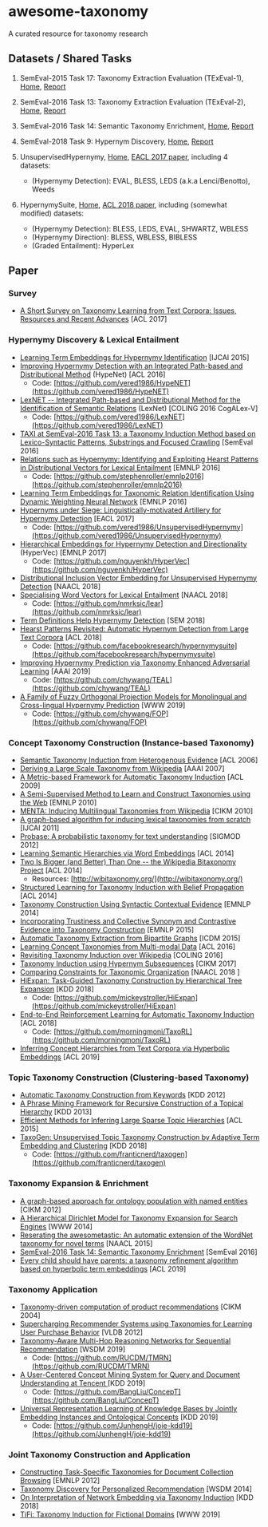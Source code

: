 # awesome-taxonomy
A curated resource for taxonomy research


## Datasets / Shared Tasks

1. SemEval-2015 Task 17: Taxonomy Extraction Evaluation (TExEval-1), [Home](http://alt.qcri.org/semeval2015/task17/), [Report](http://aclweb.org/anthology/S15-2151)

2. SemEval-2016 Task 13: Taxonomy Extraction Evaluation (TExEval-2), [Home](http://alt.qcri.org/semeval2016/task13/), [Report](http://www.aclweb.org/anthology/S16-1168)

3. SemEval-2016 Task 14: Semantic Taxonomy Enrichment, [Home](http://alt.qcri.org/semeval2016/task14/), [Report](https://www.aclweb.org/anthology/S16-1169)

4. SemEval-2018 Task 9: Hypernym Discovery, [Home](https://competitions.codalab.org/competitions/17119), [Report](http://aclweb.org/anthology/S18-1115)

5. UnsupervisedHypernymy, [Home](https://github.com/vered1986/UnsupervisedHypernymy), [EACL 2017 paper](https://www.aclweb.org/anthology/E17-1007), including 4 datasets:

	* (Hypernymy Detection): EVAL, BLESS, LEDS (a.k.a Lenci/Benotto), Weeds

6. HypernymySuite, [Home](https://github.com/facebookresearch/hypernymysuite), [ACL 2018 paper](https://www.aclweb.org/anthology/P18-2057), including (somewhat modified) datasets: 
	
	* (Hypernymy Detection): BLESS, LEDS, EVAL, SHWARTZ, WBLESS
	* (Hypernymy Direction): BLESS, WBLESS, BIBLESS
	* (Graded Entailment):  HyperLex


## Paper


### Survey

- [A Short Survey on Taxonomy Learning from Text Corpora: Issues, Resources and Recent Advances](http://aclweb.org/anthology/D17-1123) \[ACL 2017\]


### Hypernymy  Discovery & Lexical Entailment

- [Learning Term Embeddings for Hypernymy Identification](https://www.ijcai.org/Proceedings/15/Papers/200.pdf) [IJCAI 2015]
- [Improving Hypernymy Detection with an Integrated Path-based and Distributional Method](https://www.aclweb.org/anthology/P16-1226) (HypeNet) \[ACL 2016\] 
	* Code: [https://github.com/vered1986/HypeNET](https://github.com/vered1986/HypeNET)
- [LexNET -- Integrated Path-based and Distributional Method for the Identification of Semantic Relations](https://www.aclweb.org/anthology/W16-5310) (LexNet) \[COLING 2016 CogALex-V\]
	* Code: [https://github.com/vered1986/LexNET](https://github.com/vered1986/LexNET)
- [TAXI at SemEval-2016 Task 13: a Taxonomy Induction Method based on Lexico-Syntactic Patterns, Substrings and Focused Crawling](https://www.aclweb.org/anthology/S16-1206) [SemEval 2016]
- [Relations such as Hypernymy: Identifying and Exploiting Hearst Patterns in Distributional Vectors for Lexical Entailment](https://aclweb.org/anthology/D16-1234) \[EMNLP 2016\]
	* Code: [https://github.com/stephenroller/emnlp2016](https://github.com/stephenroller/emnlp2016)
- [Learning Term Embeddings for Taxonomic Relation Identification Using Dynamic Weighting Neural Network](https://www.aclweb.org/anthology/D16-1039) [EMNLP 2016]
- [Hypernyms under Siege: Linguistically-motivated Artillery for Hypernymy Detection](https://www.aclweb.org/anthology/E17-1007) \[EACL 2017\]
	* Code: [https://github.com/vered1986/UnsupervisedHypernymy](https://github.com/vered1986/UnsupervisedHypernymy)
- [Hierarchical Embeddings for Hypernymy Detection and Directionality](https://aclweb.org/anthology/papers/D/D17/D17-1022/) (HyperVec) \[EMNLP 2017\]
	* Code: [https://github.com/nguyenkh/HyperVec](https://github.com/nguyenkh/HyperVec)
- [Distributional Inclusion Vector Embedding for Unsupervised Hypernymy Detection](https://www.aclweb.org/anthology/N18-1045) \[NAACL 2018\]
- [Specialising Word Vectors for Lexical Entailment](https://www.aclweb.org/anthology/N18-1103) \[NAACL 2018\]
	* Code: [https://github.com/nmrksic/lear](https://github.com/nmrksic/lear)
- [Term Definitions Help Hypernymy Detection](https://www.aclweb.org/anthology/S18-2025) \[SEM 2018\]
- [Hearst Patterns Revisited: Automatic Hypernym Detection from Large Text Corpora](https://www.aclweb.org/anthology/P18-2057) \[ACL 2018\]
	* Code: [https://github.com/facebookresearch/hypernymysuite](https://github.com/facebookresearch/hypernymysuite)
- [Improving Hypernymy Prediction via Taxonomy Enhanced Adversarial Learning](https://chywang.github.io/papers/aaai2019.pdf) \[AAAI 2019\]
	* Code: [https://github.com/chywang/TEAL](https://github.com/chywang/TEAL)
- [A Family of Fuzzy Orthogonal Projection Models for Monolingual and Cross-lingual Hypernymy Prediction](https://chywang.github.io/papers/www2019.pdf) \[WWW 2019\]
	* Code: [https://github.com/chywang/FOP](https://github.com/chywang/FOP)



### Concept Taxonomy Construction (Instance-based Taxonomy)

- [Semantic Taxonomy Induction from Heterogenous Evidence](http://aclweb.org/anthology/P06-1101) \[ACL 2006\]
- [Deriving a Large Scale Taxonomy from Wikipedia](https://pdfs.semanticscholar.org/c360/b473ae80b715c5b725c592b6ab04fd4ac430.pdf) \[AAAI 2007\]
- [A Metric-based Framework for Automatic Taxonomy Induction](http://aclweb.org/anthology/P09-1031) \[ACL 2009\]
- [A Semi-Supervised Method to Learn and Construct Taxonomies using the Web](http://aclweb.org/anthology/D10-1108) \[EMNLP 2010\]
- [MENTA: Inducing Multilingual Taxonomies from Wikipedia](http://gerard.demelo.org/papers/demelo-menta-cikm2010.pdf) \[CIKM 2010\]
- [A graph-based algorithm for inducing lexical taxonomies from scratch](https://www.ijcai.org/Proceedings/11/Papers/313.pdf) \[IJCAI 2011\]
- [Probase: A probabilistic taxonomy for text understanding](https://www.microsoft.com/en-us/research/wp-content/uploads/2012/05/paper.pdf) \[SIGMOD 2012\]
- [Learning Semantic Hierarchies via Word Embeddings](https://www.aclweb.org/anthology/P14-1113) [ACL 2014]
- [Two Is Bigger (and Better) Than One -- the Wikipedia Bitaxonomy Project](http://aclweb.org/anthology/P14-1089) \[ACL 2014\]
	* Resources: [http://wibitaxonomy.org/](http://wibitaxonomy.org/)
- [Structured Learning for Taxonomy Induction with Belief Propagation](http://aclweb.org/anthology/P14-1098) \[ACL 2014\]
- [Taxonomy Construction Using Syntactic Contextual Evidence](http://aclweb.org/anthology/D14-1088) \[EMNLP 2014\]
- [Incorporating Trustiness and Collective Synonym and Contrastive Evidence into Taxonomy Construction](http://aclweb.org/anthology/D15-1117) \[EMNLP 2015\]
- [Automatic Taxonomy Extraction from Bipartite Graphs](https://ieeexplore.ieee.org/document/7373326) [ICDM 2015]
- [Learning Concept Taxonomies from Multi-modal Data](http://aclweb.org/anthology/P16-1169) \[ACL 2016\]
- [Revisiting Taxonomy Induction over Wikipedia](http://www.aclweb.org/anthology/C16-1217) \[COLING 2016\]
- [Taxonomy Induction using Hypernym Subsequences](https://arxiv.org/pdf/1704.07626.pdf) \[CIKM 2017\] 
- [Comparing Constraints for Taxonomic Organization](https://www.aclweb.org/anthology/N18-1030) \[NAACL 2018 \]
- [HiExpan: Task-Guided Taxonomy Construction by Hierarchical Tree Expansion](http://hanj.cs.illinois.edu/pdf/kdd18_jshen.pdf) \[KDD 2018\]
	* Code: [https://github.com/mickeystroller/HiExpan](https://github.com/mickeystroller/HiExpan)
- [End-to-End Reinforcement Learning for Automatic Taxonomy Induction](http://aclweb.org/anthology/P18-1229) \[ACL 2018\]
	* Code: [https://github.com/morningmoni/TaxoRL](https://github.com/morningmoni/TaxoRL)
- [Inferring Concept Hierarchies from Text Corpora via Hyperbolic Embeddings](https://arxiv.org/pdf/1902.00913.pdf) \[ACL 2019\]

### Topic Taxonomy Construction (Clustering-based Taxonomy)

- [Automatic Taxonomy Construction from Keywords](http://cgcad.thss.tsinghua.edu.cn/shixia/publications/brt/paper.pdf) \[KDD 2012\]
- [A Phrase Mining Framework for Recursive Construction of a Topical Hierarchy](https://uofi.app.box.com/v/kdd13-cathy) \[KDD 2013\]
- [Efficient Methods for Inferring Large Sparse Topic Hierarchies](http://aclweb.org/anthology/P15-1075) \[ACL 2015\]
- [TaxoGen: Unsupervised Topic Taxonomy Construction by Adaptive Term Embedding and Clustering](http://hanj.cs.illinois.edu/pdf/kdd18_czhang.pdf) \[KDD 2018\]
	* Code: [https://github.com/franticnerd/taxogen](https://github.com/franticnerd/taxogen)

### Taxonomy Expansion & Enrichment

- [A graph-based approach for ontology population with named entities](https://dl.acm.org/citation.cfm?doid=2396761.2396807) \[CIKM 2012\]
- [A Hierarchical Dirichlet Model for Taxonomy Expansion for Search Engines](http://yichang-cs.com/yahoo/www14_local.pdf) \[WWW 2014\]
- [Reserating the awesometastic: An automatic extension of the WordNet taxonomy for novel terms](https://www.aclweb.org/anthology/N15-1169) \[NAACL 2015\]
- [SemEval-2016 Task 14: Semantic Taxonomy Enrichment](https://www.aclweb.org/anthology/S16-1169) \[SemEval 2016\]
- [Every child should have parents: a taxonomy refinement algorithm based on hyperbolic term embeddings](https://arxiv.org/pdf/1906.02002.pdf) \[ACL 2019\]

### Taxonomy Application

- [Taxonomy-driven computation of product recommendations](http://citeseerx.ist.psu.edu/viewdoc/download?doi=10.1.1.90.3304&rep=rep1&type=pdf) \[CIKM 2004\]
- [Supercharging Recommender Systems using Taxonomies for Learning User Purchase Behavior](https://arxiv.org/abs/1207.0136) \[VLDB 2012\] 
- [Taxonomy-Aware Multi-Hop Reasoning Networks for Sequential Recommendation](https://dl.acm.org/citation.cfm?id=3290972) \[WSDM 2019\] 
	* Code: [https://github.com/RUCDM/TMRN](https://github.com/RUCDM/TMRN)
- [A User-Centered Concept Mining System for Query and Document Understanding at Tencent 
](https://arxiv.org/pdf/1905.08487.pdf) \[KDD 2019\]
	* Code: [https://github.com/BangLiu/ConcepT](https://github.com/BangLiu/ConcepT)
- [Universal Representation Learning of Knowledge Bases by Jointly Embedding Instances and Ontological Concepts](http://web.cs.ucla.edu/~yzsun/papers/2019_KDD_JOIE.pdf) \[KDD 2019\]
	* Code: [https://github.com/JunhengH/joie-kdd19](https://github.com/JunhengH/joie-kdd19)


### Joint Taxonomy Construction and Application

- [Constructing Task-Specific Taxonomies for Document Collection Browsing](http://aclweb.org/anthology/D12-1117) \[EMNLP 2012\]
- [Taxonomy Discovery for Personalized Recommendation](https://ai.google/research/pubs/pub42499) \[WSDM 2014\]
- [On Interpretation of Network Embedding via Taxonomy Induction](http://www.public.asu.edu/~jundongl/paper/KDD18_Network_Embedding_Interpretation.pdf) \[KDD 2018\]
- [TiFi: Taxonomy Induction for Fictional Domains](https://arxiv.org/pdf/1901.10263.pdf) \[WWW 2019\]
